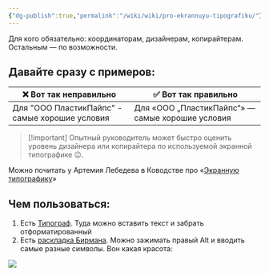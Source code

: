 ```yaml
---
{"dg-publish":true,"permalink":"/wiki/wiki/pro-ekrannuyu-tipografiku/"}
---
```


Для кого обязательно: координаторам, дизайнерам, копирайтерам.
Остальным — по возможности.


## Давайте сразу с примеров:

| ❌ Вот так неправильно                          | ✅ Вот так правильно                              |
| ---------------------------------------------- | ------------------------------------------------ |
| Для "ООО ПластикПайпс" - самые хорошие условия | Для «ООО „ПластикПайпс“» — самые хорошие условия |

> [!important] Опытный руководитель может быстро оценить уровень дизайнера или копирайтера по используемой экранной типографике 😉. 


Можно почитать у Артемия Лебедева в Ководстве про «[Экранную типографику](https://www.artlebedev.ru/kovodstvo/sections/62/)»

## Чем пользоваться:
1. Есть [Типограф](https://www.artlebedev.ru/typograf/). Туда можно вставить текст и забрать отформатированный
2. Есть [раскладка Бирмана](https://ilyabirman.ru/typography-layout/). Можно зажимать правый Alt и вводить самые разные символы. Вон какая красота:


![](https://ilyabirman.ru/typography-layout/i/layout-win@2x.png)
